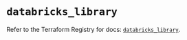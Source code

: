 # `databricks_library`

Refer to the Terraform Registry for docs: [`databricks_library`](https://registry.terraform.io/providers/databricks/databricks/1.54.0/docs/resources/library).
